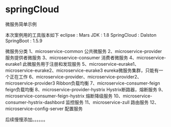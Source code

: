 # springCloud
微服务简单示例

本次案例用的工具版本如下
eclipse : Mars
JDK : 1.8
SpringCloud : Dalston
SpringBoot : 1.5.9

微服务分类
1、microservice-common
公共微服务
2、microservice-provider
服务提供者微服务
3、microservice-consumer
消费者微服务
4、microservice-eurake1
此微服务用于注册和发现服务
5、microservice-eurake1、microservice-eurake2、microservice-eurake3
eureka微服务集群，只能有一个正在工作
6、microservice-provider、microservice-provider2、microservice-provider3
Ribbon负载均衡
7、microservice-consumer-feign
feign负载均衡
8、microservice-provider-hystrix
Hystrix断路器，熔断服务
9、microservice-consumer-feign-hystrix
熔断降级服务
10、microservice-consumer-hystrix-dashbord
监控服务
11、microservice-zull
路由服务
12、microservice-config-server
配置服务


后续慢慢添加。。。。。。
